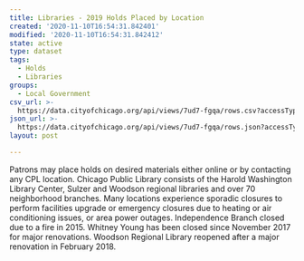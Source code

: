 ```yaml
---
title: Libraries - 2019 Holds Placed by Location
created: '2020-11-10T16:54:31.842401'
modified: '2020-11-10T16:54:31.842412'
state: active
type: dataset
tags:
  - Holds
  - Libraries
groups:
  - Local Government
csv_url: >-
  https://data.cityofchicago.org/api/views/7ud7-fgqa/rows.csv?accessType=DOWNLOAD
json_url: >-
  https://data.cityofchicago.org/api/views/7ud7-fgqa/rows.json?accessType=DOWNLOAD
layout: post

---
```

Patrons may place holds on desired materials either online or by contacting any CPL location. Chicago Public Library consists of the Harold Washington Library Center, Sulzer and Woodson regional libraries and over 70 neighborhood branches. Many locations experience sporadic closures to perform facilities upgrade or emergency closures due to heating or air conditioning issues, or area power outages. Independence Branch closed due to a fire in 2015. Whitney Young has been closed since November 2017 for major renovations. Woodson Regional Library reopened after a major renovation in February 2018.
